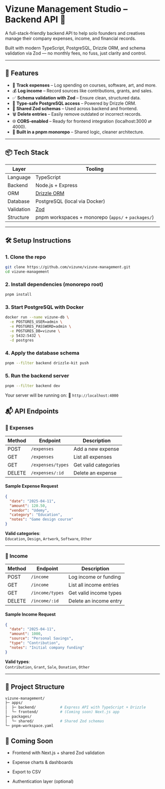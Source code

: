 # Vizune Management Studio – Backend API 💼

A full-stack-friendly backend API to help solo founders and creatives manage their company expenses, income, and financial records.

Built with modern TypeScript, PostgreSQL, Drizzle ORM, and schema validation via Zod — no monthly fees, no fuss, just clarity and control.

---

## 🚀 Features

- 💸 **Track expenses** – Log spending on courses, software, art, and more.
- 💰 **Log income** – Record sources like contributions, grants, and sales.
- ✅ **Schema validation with Zod** – Ensure clean, structured data.
- 🔄 **Type-safe PostgreSQL access** – Powered by Drizzle ORM.
- 🧠 **Shared Zod schemas** – Used across backend and frontend.
- 🗑️ **Delete entries** – Easily remove outdated or incorrect records.
- 🌐 **CORS-enabled** – Ready for frontend integration (localhost:3000 ⇄ 4000).
- 🦾 **Built in a pnpm monorepo** – Shared logic, cleaner architecture.

---

## 📦 Tech Stack

| Layer       | Tooling                                       |
|-------------|-----------------------------------------------|
| Language    | TypeScript                                    |
| Backend     | Node.js + Express                             |
| ORM         | [Drizzle ORM](https://orm.drizzle.team/)      |
| Database    | PostgreSQL (local via Docker)                 |
| Validation  | [Zod](https://zod.dev)                        |
| Structure   | pnpm workspaces + monorepo (`apps/` + `packages/`) |

---

## 🛠 Setup Instructions

### 1. Clone the repo

```bash
git clone https://github.com/vizune/vizune-management.git
cd vizune-management
```

### 2. Install dependencies (monorepo root)
```bash
pnpm install
```

### 3. Start PostgreSQL with Docker
```bash
docker run --name vizune-db \
  -e POSTGRES_USER=admin \
  -e POSTGRES_PASSWORD=admin \
  -e POSTGRES_DB=vizune \
  -p 5432:5432 \
  -d postgres
```

### 4. Apply the database schema
```bash
pnpm --filter backend drizzle-kit push
```

### 5. Run the backend server
```bash
pnpm --filter backend dev
```

Your server will be running on:
📡 `http://localhost:4000`


## 📬 API Endpoints

### 🔹 Expenses

| Method | Endpoint           | Description              |
|--------|--------------------|--------------------------|
| POST   | `/expenses`        | Add a new expense        |
| GET    | `/expenses`        | List all expenses        |
| GET    | `/expenses/types`  | Get valid categories     |
| DELETE | `/expenses/:id`    | Delete an expense        |

#### Sample Expense Request

```json
{
  "date": "2025-04-11",
  "amount": 120.50,
  "vendor": "Udemy",
  "category": "Education",
  "notes": "Game design course"
}
```

**Valid categories**:  
`Education`, `Design`, `Artwork`, `Software`, `Other`

---

### 🔹 Income

| Method | Endpoint         | Description              |
|--------|------------------|--------------------------|
| POST   | `/income`        | Log income or funding    |
| GET    | `/income`        | List all income entries  |
| GET    | `/income/types`  | Get valid income types   |
| DELETE | `/income/:id`    | Delete an income entry   |

#### Sample Income Request

```json
{
  "date": "2025-04-11",
  "amount": 1000,
  "source": "Personal Savings",
  "type": "Contribution",
  "notes": "Initial company funding"
}
```

**Valid types**:  
`Contribution`, `Grant`, `Sale`, `Donation`, `Other` 

---


## 🧠 Project Structure

```bash
vizune-management/
├─ apps/
│  ├─ backend/           # Express API with TypeScript + Drizzle
│  └─ frontend/          # (Coming soon) Next.js app
├─ packages/
│  └─ shared/            # Shared Zod schemas
└─ pnpm-workspace.yaml
```

## 🌙 Coming Soon

* Frontend with Next.js + shared Zod validation

* Expense charts & dashboards

* Export to CSV

* Authentication layer (optional)
